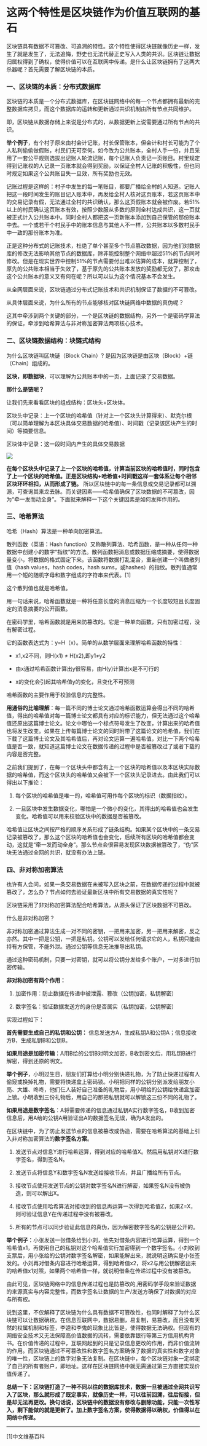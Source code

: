 # 

# 这两个特性是区块链作为价值互联网的基石

区块链具有数据不可篡改、可追溯的特性。这个特性使得区块链就像历史一样，发生了就是发生了，无法追悔，野史也无法代替正史写入人类的共识。区块链让数据归属权得到了确权，使得价值可以在互联网中传递。是什么让区块链拥有了这两大杀器呢？首先需要了解区块链的本质。

### 一、区块链的本质：分布式数据库

区块链的本质是一个分布式数据库，在区块链网络中的每一个节点都拥有最新的完整数据库拷贝，而这个数据库的运转和更新通过共识机制由所有节点共同维护。

即，区块链从数据存储上来说是分布式的，从数据更新上说需要通过所有节点的共识。

**举个例子**，有个村子原来由村会计记账，村长保管账本，但会计和村长可能为了个人私利偷偷做假账，村民们无可奈何。如今改为公共账本，全村人手一份，并且采用了一套公平规则选拔出记账人轮流记账，每个记账人负责记一页账目。村里规定得到记账权的人记录一页账本就会得到奖励，以保证全村人记账的积极性，但也同时规定如果这个公共账目失一旦效，所有奖励也无效。

记账过程是这样的：村子中发生的每一笔账目，都要广播给全村的人知道。记账人把这一段时间发生的账目记入账本中，再发给全村人核对这页账本，若这页账本中的交易记录有假，无法通过全村的共识确认，那么这页假账本就会被作废。若51%以上的村民确认这页账本有效，按照少数服从多数的原则全村达成共识，这一页就被正式计入公共账本中。同时全村人都把这一页新账本添加到自己保管的那份账本中去。一个或若干个村民手中的账本信息与其他人不一样，公共账本以多数村民手中一致的那份账本为准。

正是这种分布式的记账技术，杜绝了单个甚至多个节点篡改数据，因为他们对数据库的修改无法影响其他节点的数据库，除非能控制整个网络中超过51%的节点同时修改。但是在现实世界中控制51%的节点需要付出难以估算的成本，就算控制了，原先的公共账本相当于失效了，基于原先的公共账本发放的奖励都无效了，那攻击这个公共账本的意义又有何在呢？所以可以认为这个情况基本不会发生。

从全网层面来说，区块链通过分布式记账技术和共识机制保证了数据的不可篡改。

从具体层面来说，为什么所有的节点能够核对区块链网络中数据的真伪呢？

这其中牵涉到两个关键的部分，一个是区块链的数据结构，另外一个是密码学算法的保证，牵涉到哈希算法与非对称加密算法两项核心技术。

### 二、区块链数据结构：块链式结构

为什么区块链叫区块链（Block Chain）? 是因为区块链是由区块（Block）+链（Chain）组成的。

**区块，即数据块**，可以理解为公共账本中的一页，上面记录了交易数据。

**那什么是链呢？**

让我们先来看看区块的组成结构：区块头+区块体。

区块头中记录：上一个区块的哈希值（针对上一个区块头计算得来）、默克尔根（可以简单理解为本区块具体交易数据的哈希值）、时间戳（记录该区块产生的时间）等摘要信息。

区块体中记录：这一段时间内产生的具体交易数据

![](image/021-00.webp)

**在每个区块头中记录了上一个区块的哈希值，计算当前区块的哈希值时，同时包含了上一个区块的哈希值。正是区块结构+哈希值+时间戳这样一套体系让每个相邻区块环环相扣，从而形成了链。** 所以区块链中的每一条信息或交易记录都可以溯源，可查询其来龙去脉。而关键因素——哈希值确保了区块数据的不可篡改，因为“牵一发而动全身”。下面就来解释一下这个关键因素是如何发挥作用的。

### 三、哈希算法

哈希（Hash）算法是一种单向加密算法。

散列函数（英语：Hash function）又称散列算法、哈希函数，是一种从任何一种数据中创建小的数字“指纹”的方法。散列函数把消息或数据压缩成摘要，使得数据量变小，将数据的格式固定下来。该函数将数据打乱混合，重新创建一个叫做散列值（hash values，hash codes，hash sums，或hashes）的指纹。散列值通常用一个短的随机字母和数字组成的字符串来代表。[1]

这个散列值也就是哈希值。

用一句话来说，哈希函数就是一种将任意长度的消息压缩为一个长度较短且长度固定的消息摘要的公开函数。

在密码学里，哈希函数就是用来防篡改的。它是一种单向函数，只有加密过程，没有解密过程。

它的函数表达式为：y=H（x）。简单的从数学层面来理解哈希函数的特性：

- x1,x2不同，则H(x1) ≠ H(x2),即y1≠y2

- 由x通过哈希函数计算出y很容易，由H(y)计算出x是不可行的

- x的变化会引起其哈希值y的变化，且变化不可预测

哈希函数的主要作用于校验信息的完整性。

**用通俗的比喻理解**：每一篇不同的博士论文通过哈希函数运算会得出不同的哈希值，得出的哈希值对每一篇博士论文都具有对应的标识能力，但无法通过这个哈希值还原出这篇博士论文。论文中哪怕一个标点符号发生了改变，计算出来的哈希值也将发生改变。如果在上传每篇博士论文的同时附带了这篇论文的哈希值，我们在下载了这篇博士论文及其哈希值后，再对论文运算一遍哈希值，对比一下两个哈希值是否一致，就知道这篇博士论文在数据传递的过程中是否被篡改过了或者下载的内容是否完整。

之前我们提到了，在每一个区块头中都含有上一个区块的哈希值以及本区块实际数据的哈希值，而这个区块头的哈希值又会被下一个区块头记录进去。由此我们可以得出以下推论：

1. 每个区块的哈希值是唯一的，哈希值可用作每个区块的标识（数据指纹）。

2. 一旦区块中发生数据变化，哪怕是一个微小的变化，其得出的哈希值也会发生变化。哈希值可以用来校验区块中的数据是否被篡改。

哈希值让区块之间按严格的顺序关系形成了链条结构。如果某个区块中的一条交易记录被篡改了，那么这个区块的哈希值也会变化，后续所有区块的哈希值都会变动，这就是“牵一发而动全身”。那么节点会很容易发现区块数据被篡改了，“伪”区块无法通过全网的共识，就没有办法上链。

### 四、非对称加密算法

也许有人会问，如果一条交易数据在未被写入区块之前，在数据传递的过程中就被篡改了，怎么办？节点如何去验证最新区块中所有交易数据的真实性呢？

区块链采用了非对称加密算法配合哈希算法，从源头保证了区块数据不可篡改。

什么是非对称加密？

非对称加密通过算法生成一对不同的密钥，一把用来加密，另一把用来解密，反之亦然。其中一把是公钥，一把是私钥。公钥可以发给任何请求它的人，私钥只能由持有方保管，不能外泄。通过公钥等信息无法推导出私钥。

通过这种密码机制，只要一对密钥，就可以将公钥分发给多个账户，一对多进行加密传输。

**非对称加密有两个作用：**

1. 加密作用：防止数据在传递中被泄露、篡改（公钥加密，私钥解密）

2. 数字签名：验证数据发送方的身份是否属实（私钥加密，公钥解密）

实现过程如下：

**首先需要生成自己的私钥和公钥：** 信息发送方A，生成私钥A和公钥A；信息接收方B，生成私钥B和公钥B。

**如果用途是加密传输**：A用B给的公钥B对明文加密，B收到密文后，用私钥B进行解密，得到还原的明文。

**举个例子**，小明过生日，朋友们打算给小明分别快递礼物，为了防止快递过程有人偷窥或换掉礼物，需要将快递盒上密码锁。小明把同样的公钥分别派发给朋友小亮、大雄、咚咚，他们仨人装好自己准备的礼物后，用小明给的公钥给快递盒加密上锁。小明收到三份礼物后，用自己的那把私钥就可以解锁这三份不同的礼物了。

**如果用途是数字签名**：A将需要传递的信息通过私钥A实行数字签名，B收到加密信息后，用A给的公钥A用验证出A的数据签名无误，确为A发出的。

在区块链中，为了防止发送节点的信息被篡改或伪造，需要在哈希算法的基础上引入非对称加密算法的**数字签名方案**。

1. 发送节点对信息Y进行哈希运算，得到对应的哈希值X。然后用私钥对X进行数字签名，得到签名N。

2. 发送节点将信息Y和数字签名N发送给接收节点，并且广播给所有节点。

3. 接收节点使用发送节点的公钥对数字签名N进行解密，如果签名N没有被伪造，则可以解出X。

4. 接收节点使用哈希算法对接收到的信息再运算一次得到哈希值Z，如果Z=X，则可验证信息Y在传递过程中没有被篡改。

5. 所有的节点可以同步验证此信息的真伪，因为解密数字签名的公钥是公开的。

**举个例子**：小张发送一张借条给到小刘，他先对借条内容进行哈算运算，得到一个哈希值x1，再使用自己的私钥对这个哈希值实行加密得到一个数字签名。小刘收到支票后，用小张给的公钥对数字签名解密，如果能解出来，就说明这确实是小张签发的。小刘再对借条内容进行哈希运算，得到哈希值x2，将x2与用公钥解密出来的哈希值x1对照，如果两个哈希值一样，就说明借条在传递过程中没有被篡改。

由此可见，区块链网络中的信息传递过程也是防篡改的,用密码学手段来验证数据的来源真实与内容完整性，而数字签名让数据的生产/发送方确保了对数据的对应与所有权。

说到这里，不仅解释了区块链为什么具有数据不可篡改性，也同时解释了为什么区块链可以让数据确权。在信息互联网中，数据易删，易复制，易篡改，而且没有天然的权属机制和标签，李逵和李鬼的现象比比皆是，使得数据无法确权。但现有的网络安全技术又无法保障高价值数据的流转，需要依靠银行等第三方信用机构背书。在价值传递的过程中，互联网起到的只是记录信息更改的作用，而非价值流转的作用。而区块链通过不可篡改性和数字签名方案确保了数据的真实性和数字对象的唯一性，区块链上的数字对象无法复制。在区块链中，每个区块链对象一定绑定了自己的所有者账户，即地址。这样在区块链网络中就无需通过第三方直接实现价值传递了。  

**总结一下：区块链打造了一种不同以往的数据库技术，数据一旦被通过全网共识写入了区块，那么就形成了既定事实，就像历史一样，可以往前回溯，往后衔接，但是却无法再更改。换句话说，区块链中的数据没有修改与删除功能，只能一次性写入，剩下能做的就是更新了。加上数字签名方案，使得数据得以确权，价值得以在网络中传递。**

---

[1]中文维基百科

